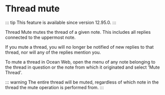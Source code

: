 # Thread mute

::: tip
This feature is available since version 12.95.0.
:::

Thread Mute mutes the thread of a given note. This includes all replies connected to the uppermost note.

If you mute a thread, you will no longer be notified of new replies to that thread, nor will any of the replies mention you.

To mute a thread in Ocean Web, open the menu of any note belonging to the thread in question or the note from which it originated and select 'Mute Thread'.

::: warning
The entire thread will be muted, regardless of which note in the thread the mute operation is performed from.
:::
